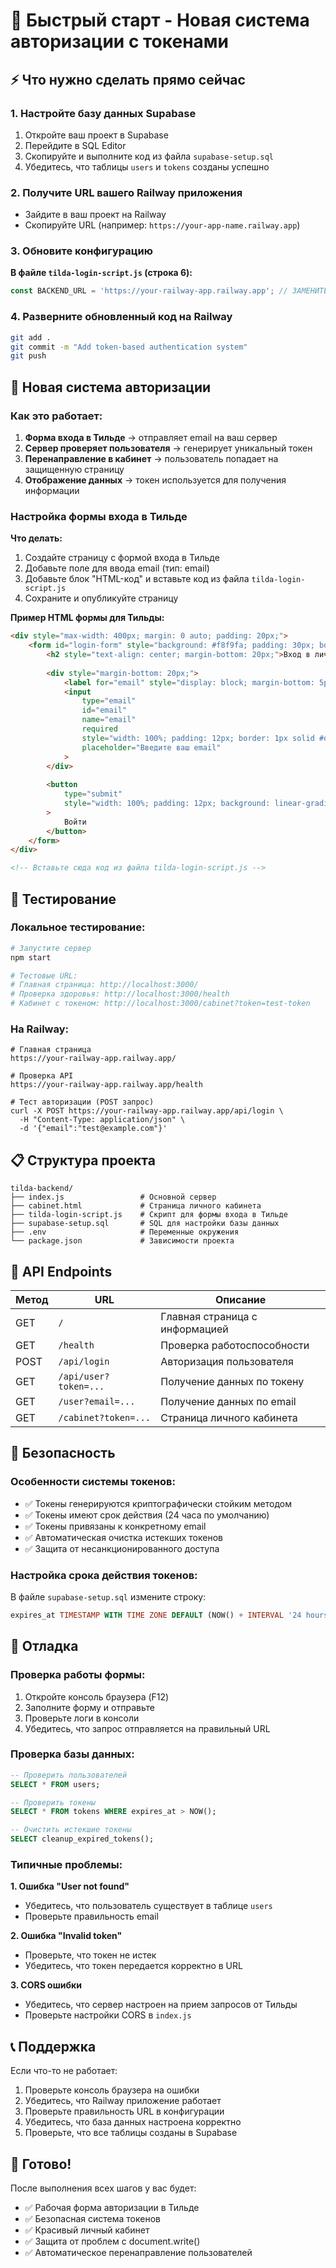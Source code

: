 # 🚀 Быстрый старт - Новая система авторизации с токенами

## ⚡ Что нужно сделать прямо сейчас

### 1. Настройте базу данных Supabase
1. Откройте ваш проект в Supabase
2. Перейдите в SQL Editor
3. Скопируйте и выполните код из файла `supabase-setup.sql`
4. Убедитесь, что таблицы `users` и `tokens` созданы успешно

### 2. Получите URL вашего Railway приложения
- Зайдите в ваш проект на Railway
- Скопируйте URL (например: `https://your-app-name.railway.app`)

### 3. Обновите конфигурацию

**В файле `tilda-login-script.js` (строка 6):**
```javascript
const BACKEND_URL = 'https://your-railway-app.railway.app'; // ЗАМЕНИТЕ НА ВАШ URL
```

### 4. Разверните обновленный код на Railway

```bash
git add .
git commit -m "Add token-based authentication system"
git push
```

## 🎯 Новая система авторизации

### Как это работает:
1. **Форма входа в Тильде** → отправляет email на ваш сервер
2. **Сервер проверяет пользователя** → генерирует уникальный токен
3. **Перенаправление в кабинет** → пользователь попадает на защищенную страницу
4. **Отображение данных** → токен используется для получения информации

### Настройка формы входа в Тильде

**Что делать:**
1. Создайте страницу с формой входа в Тильде
2. Добавьте поле для ввода email (тип: email)
3. Добавьте блок "HTML-код" и вставьте код из файла `tilda-login-script.js`
4. Сохраните и опубликуйте страницу

**Пример HTML формы для Тильды:**
```html
<div style="max-width: 400px; margin: 0 auto; padding: 20px;">
    <form id="login-form" style="background: #f8f9fa; padding: 30px; border-radius: 12px;">
        <h2 style="text-align: center; margin-bottom: 20px;">Вход в личный кабинет</h2>
        
        <div style="margin-bottom: 20px;">
            <label for="email" style="display: block; margin-bottom: 5px; font-weight: 500;">Email:</label>
            <input 
                type="email" 
                id="email" 
                name="email" 
                required 
                style="width: 100%; padding: 12px; border: 1px solid #ddd; border-radius: 6px; font-size: 16px;"
                placeholder="Введите ваш email"
            >
        </div>
        
        <button 
            type="submit" 
            style="width: 100%; padding: 12px; background: linear-gradient(135deg, #667eea 0%, #764ba2 100%); color: white; border: none; border-radius: 6px; font-size: 16px; font-weight: 500; cursor: pointer;"
        >
            Войти
        </button>
    </form>
</div>

<!-- Вставьте сюда код из файла tilda-login-script.js -->
```

## 🧪 Тестирование

### Локальное тестирование:
```bash
# Запустите сервер
npm start

# Тестовые URL:
# Главная страница: http://localhost:3000/
# Проверка здоровья: http://localhost:3000/health
# Кабинет с токеном: http://localhost:3000/cabinet?token=test-token
```

### На Railway:
```
# Главная страница
https://your-railway-app.railway.app/

# Проверка API
https://your-railway-app.railway.app/health

# Тест авторизации (POST запрос)
curl -X POST https://your-railway-app.railway.app/api/login \
  -H "Content-Type: application/json" \
  -d '{"email":"test@example.com"}'
```

## 📋 Структура проекта

```
tilda-backend/
├── index.js                 # Основной сервер
├── cabinet.html             # Страница личного кабинета
├── tilda-login-script.js    # Скрипт для формы входа в Тильде
├── supabase-setup.sql       # SQL для настройки базы данных
├── .env                     # Переменные окружения
└── package.json             # Зависимости проекта
```

## 🔧 API Endpoints

| Метод | URL | Описание |
|-------|-----|----------|
| GET | `/` | Главная страница с информацией |
| GET | `/health` | Проверка работоспособности |
| POST | `/api/login` | Авторизация пользователя |
| GET | `/api/user?token=...` | Получение данных по токену |
| GET | `/user?email=...` | Получение данных по email |
| GET | `/cabinet?token=...` | Страница личного кабинета |

## 🔐 Безопасность

### Особенности системы токенов:
- ✅ Токены генерируются криптографически стойким методом
- ✅ Токены имеют срок действия (24 часа по умолчанию)
- ✅ Токены привязаны к конкретному email
- ✅ Автоматическая очистка истекших токенов
- ✅ Защита от несанкционированного доступа

### Настройка срока действия токенов:
В файле `supabase-setup.sql` измените строку:
```sql
expires_at TIMESTAMP WITH TIME ZONE DEFAULT (NOW() + INTERVAL '24 hours')
```

## 🐛 Отладка

### Проверка работы формы:
1. Откройте консоль браузера (F12)
2. Заполните форму и отправьте
3. Проверьте логи в консоли
4. Убедитесь, что запрос отправляется на правильный URL

### Проверка базы данных:
```sql
-- Проверить пользователей
SELECT * FROM users;

-- Проверить токены
SELECT * FROM tokens WHERE expires_at > NOW();

-- Очистить истекшие токены
SELECT cleanup_expired_tokens();
```

### Типичные проблемы:

**1. Ошибка "User not found"**
- Убедитесь, что пользователь существует в таблице `users`
- Проверьте правильность email

**2. Ошибка "Invalid token"**
- Проверьте, что токен не истек
- Убедитесь, что токен передается корректно в URL

**3. CORS ошибки**
- Убедитесь, что сервер настроен на прием запросов от Тильды
- Проверьте настройки CORS в `index.js`

## 📞 Поддержка

Если что-то не работает:
1. Проверьте консоль браузера на ошибки
2. Убедитесь, что Railway приложение работает
3. Проверьте правильность URL в конфигурации
4. Убедитесь, что база данных настроена корректно
5. Проверьте, что все таблицы созданы в Supabase

## 🎉 Готово!

После выполнения всех шагов у вас будет:
- ✅ Рабочая форма авторизации в Тильде
- ✅ Безопасная система токенов
- ✅ Красивый личный кабинет
- ✅ Защита от проблем с document.write()
- ✅ Автоматическое перенаправление пользователей